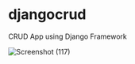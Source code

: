 # djangocrud

CRUD App using Django Framework

![Screenshot (117)](https://github.com/user-attachments/assets/98926d76-5693-489e-bced-40ba47b7ba47)

